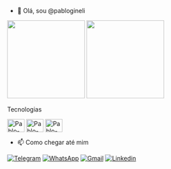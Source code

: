 - 👋 Olá, sou @pablogineli
 
 
 
 <img height="180em" src="https://github-readme-stats.vercel.app/api?username=pablogineli&show_icons=true&theme=tokyonight"/>
 <img height="180em" src="https://github-readme-stats.vercel.app/api/top-langs/?username=pablogineli&layout=compact&theme=tokyonight"/>
 
 Tecnologias 
 
 <img align="center" alt="Pablo-html" height="30" width="40" src="https://cdn.jsdelivr.net/gh/devicons/devicon/icons/html5/html5-original.svg"/> 
 <img align="center" alt="Pablo-html" height="30" width="40" src="https://img.shields.io/badge/Node.js-43853D?style=for-the-badge&logo=node.js&logoColor=white"/>
 <img align="center" alt="Pablo-html" height="30" width="40" src="https://img.shields.io/badge/TypeScript-007ACC?style=for-the-badge&logo=typescript&logoColor=white"/>

- 📫 Como chegar até mim 

[![Telegram](https://img.shields.io/badge/Telegram-2CA5E0?style=for-the-badge&logo=telegram&logoColor=white)](https://t.me/pablopaiva)
[![WhatsApp](https://img.shields.io/badge/WhatsApp-25D366?style=for-the-badge&logo=whatsapp&logoColor=white)](api.whatsapp.com/send?phone=5527998350529&text=oi)
[![Gmail](https://img.shields.io/badge/Gmail-D14836?style=for-the-badge&logo=gmail&logoColor=white)](ti.pablopaiva@gmail.com)
[![Linkedin](https://img.shields.io/badge/LinkedIn-0077B5?style=for-the-badge&logo=linkedin&logoColor=whitee)](https://www.linkedin.com/in/pablo-paiva-gineli-ba8189142a)

<!---
pablogineli/pablogineli is a ✨ special ✨ repository because its `README.md` (this file) appears on your GitHub profile.
You can click the Preview link to take a look at your changes.
--->
